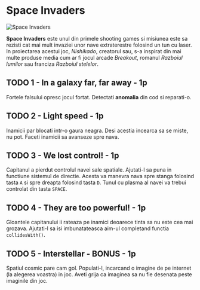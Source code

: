 # Space Invaders
![Space Invaders](https://s3.envato.com/files/154016874/Screenshots/Pic1.jpg)


**Space Invaders** este unul din primele shooting games si misiunea este sa rezisti cat mai mult invaziei unor nave extraterestre
folosind un tun cu laser. In proiectarea acestui joc, *Nishikado*, creatorul sau, s-a inspirat din mai multe produse media cum ar
fi jocul arcade *Breakout*, romanul *Razboiul lumilor* sau franciza *Razboiul stelelor*.

## TODO 1 - In a galaxy far, far away - 1p
  Fortele falsului opresc jocul fortat. Detectati **anomalia** din cod si reparati-o.

## TODO 2 - Light speed - 1p
  Inamicii par blocati intr-o gaura neagra. Desi acestia incearca sa se miste, nu pot. Faceti inamicii sa avanseze spre nava.

## TODO 3 - We lost control! - 1p
  Capitanul a pierdut controlul navei sale spatiale. Ajutati-l sa puna in functiune
  sistemul de directie. Acesta va manevra nava spre stanga folosind tasta ```A``` si spre dreapta folosind tasta ```D```. Tunul cu plasma al navei va trebui controlat din tasta ```SPACE```.

## TODO 4 - They are too powerful! - 1p
  Gloantele capitanului ii rateaza pe inamici deoarece tinta sa nu este cea mai grozava. Ajutati-l sa isi imbunatateasca aim-ul completand functia ```collidesWith()```.

## TODO 5 - Interstellar - BONUS - 1p
  Spatiul cosmic pare cam gol. Populati-l, incarcand o imagine de pe internet (la alegerea voastra) in joc. Aveti grija ca imaginea sa nu fie desenata peste imaginile din joc.

